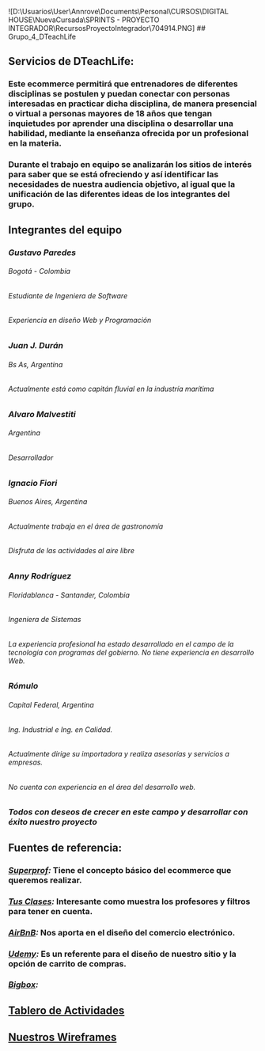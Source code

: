 ![D:\Usuarios\User\Annrove\Documents\Personal\CURSOS\DIGITAL HOUSE\NuevaCursada\SPRINTS - PROYECTO INTEGRADOR\RecursosProyectoIntegrador\704914.PNG] ## Grupo_4_DTeachLife
## Servicios de DTeachLife:
### Este ecommerce permitirá que entrenadores de diferentes disciplinas se postulen y puedan conectar con personas interesadas en practicar dicha disciplina, de manera presencial o virtual a personas mayores de 18 años que tengan inquietudes por aprender una disciplina o desarrollar una habilidad, mediante la enseñanza ofrecida por un profesional en la materia. 
### Durante el trabajo en equipo se analizarán los sitios de interés para saber que se está ofreciendo y así identificar las necesidades de nuestra audiencia objetivo, al igual que la unificación de las diferentes ideas de los integrantes del grupo.
##	Integrantes del equipo
### *Gustavo Paredes*
###### Bogotá - Colombia
###### Estudiante de Ingeniera de Software
###### Experiencia en diseño Web y Programación
### *Juan J. Durán*
###### Bs As, Argentina
###### Actualmente está como capitán fluvial en la industría marítima
### *Alvaro Malvestiti*
###### Argentina
###### Desarrollador
### *Ignacio Fiori*
###### Buenos Aires, Argentina
###### Actualmente trabaja en el área de gastronomía
###### Disfruta de las actividades al aire libre
### *Anny Rodríguez*
###### Floridablanca - Santander, Colombia
###### Ingeniera de Sistemas
###### La experiencia profesional ha estado desarrollado en el campo de la tecnología con programas del gobierno.  No tiene experiencia en desarrollo Web.
### *Rómulo*
###### Capital Federal, Argentina
###### Ing. Industrial e Ing. en Calidad.
###### Actualmente dirige su importadora y realiza asesorías y servicios a empresas.
###### No cuenta con experiencia en el área del desarrollo web. 
### *Todos con deseos de crecer en este campo y desarrollar con éxito nuestro proyecto*
## Fuentes de referencia:
### *[Superprof](https://www.superprof.com/):* Tiene el concepto básico del ecommerce que queremos realizar.
### *[Tus Clases](https://www.tusclases.com.ar/):* Interesante como muestra los profesores y filtros para tener en cuenta.
### *[AirBnB](https://www.airbnb.com/):* Nos aporta en el diseño del comercio electrónico.
### *[Udemy](https://www.udemy.com/):* Es un referente para el diseño de nuestro sitio y la opción de carrito de compras.
### *[Bigbox](https://www.bigbox.com.ar/):*
## [Tablero de Actividades](https://amalvestiti.atlassian.net/jira/software/projects/DTEC/boards/3/roadmap?selectedIssue=DTEC-7)
## [Nuestros Wireframes](https://wireframe.cc/pro/pp/d9f81498d585393)
